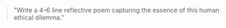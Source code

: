 <!--
id: <dilemma_id>
title: "<Scroll Title>"
category: <category_key>
-->

> "Write a 4–6 line reflective poem capturing the essence of this human ethical dilemma."
